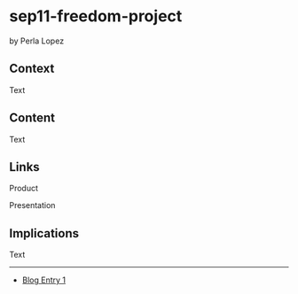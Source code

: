 # sep11-freedom-project
by Perla Lopez

## Context
Text

## Content
Text

## Links

Product

Presentation

## Implications
Text

---

* [Blog Entry 1](entries/entry01.md)
